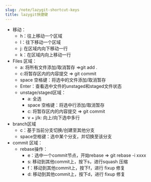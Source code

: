 ```yaml
---
slug: /note/lazygit-shortcut-keys
title: lazygit快捷键
---
```

- 移动：
	- h：往上移动一个区域
	- l：往下移动一个区域
	- j: 在区域内向下移动一行
	- k：在区域内向上移动一行
- Files 区域：
	- a: 将所有文件添加/取消暂存 =>git add .
	- c:将暂存区内的内容提交 => git commit
	- space 空格键：将选中的文件添加/取消暂存
	- Enter：查看选中文件的unstaged和staged文件状态
	- unstage/staged区域：
		- a: 全选
		- space 空格键：将选中行添加/取消暂存
		- c: 将暂存区内的内容提交 => git commit
		- v + j/k: 向上/向下选中多行
- branch区域
	- c：基于当前分支切换/创建至其他分支
	- space空格键：选中某个分支，并切换至该分支
- commit 区域：
	- rebase操作：
		- e：选中一个commit节点，开始rebase => git rebase -i xxxx
		- s: 移动到其他commit上，按下s，进行squash 压缩
		- f：移动到其他commit上，按下f，进行 fixup 修复
		- d: 移动到其他commit上，按下d，进行 fixup 修复
